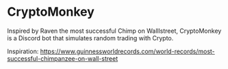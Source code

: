 # CryptoMonkey
Inspired by Raven the most successful Chimp on Walllstreet, CryptoMonkey is a Discord bot that simulates random trading with Crypto.

Inspiration: https://www.guinnessworldrecords.com/world-records/most-successful-chimpanzee-on-wall-street

